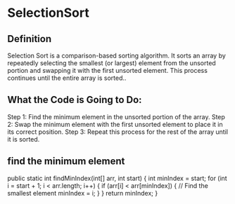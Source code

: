 
# SelectionSort

  
##  Definition
  
Selection Sort is a comparison-based sorting algorithm. It sorts an array by repeatedly selecting the smallest (or largest) element from the unsorted portion and swapping it with the first unsorted element. This process continues until the entire array is sorted..

## What the Code is Going to Do:
Step 1: Find the minimum element in the unsorted portion of the array.
Step 2: Swap the minimum element with the first unsorted element to place it in its correct position.
Step 3: Repeat this process for the rest of the array until it is sorted.

## find the minimum element
public static int findMinIndex(int[] arr, int start) {
    int minIndex = start;
    for (int i = start + 1; i < arr.length; i++) {
        if (arr[i] < arr[minIndex]) {  // Find the smallest element
            minIndex = i;
        }
    }
    return minIndex;
}
